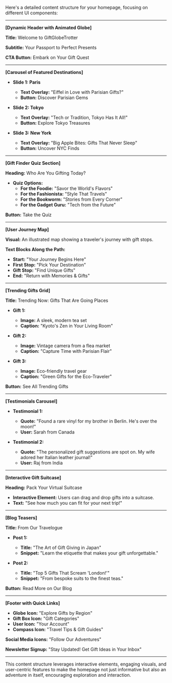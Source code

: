 Here's a detailed content structure for your homepage, focusing on different UI components:

---

**[Dynamic Header with Animated Globe]**

**Title:** Welcome to GiftGlobeTrotter

**Subtitle:** Your Passport to Perfect Presents

**CTA Button:** Embark on Your Gift Quest

---

**[Carousel of Featured Destinations]**

- **Slide 1: Paris**
  - **Text Overlay:** "Eiffel in Love with Parisian Gifts?"
  - **Button:** Discover Parisian Gems

- **Slide 2: Tokyo**
  - **Text Overlay:** "Tech or Tradition, Tokyo Has It All!"
  - **Button:** Explore Tokyo Treasures

- **Slide 3: New York**
  - **Text Overlay:** "Big Apple Bites: Gifts That Never Sleep"
  - **Button:** Uncover NYC Finds

---

**[Gift Finder Quiz Section]**

**Heading:** Who Are You Gifting Today?

- **Quiz Options:**
  - **For the Foodie:** "Savor the World's Flavors"
  - **For the Fashionista:** "Style That Travels"
  - **For the Bookworm:** "Stories from Every Corner"
  - **For the Gadget Guru:** "Tech from the Future"

**Button:** Take the Quiz

---

**[User Journey Map]**

**Visual:** An illustrated map showing a traveler's journey with gift stops.

**Text Blocks Along the Path:**

- **Start:** "Your Journey Begins Here"
- **First Stop:** "Pick Your Destination"
- **Gift Stop:** "Find Unique Gifts"
- **End:** "Return with Memories & Gifts"

---

**[Trending Gifts Grid]**

**Title:** Trending Now: Gifts That Are Going Places

- **Gift 1:** 
  - **Image:** A sleek, modern tea set
  - **Caption:** "Kyoto's Zen in Your Living Room"

- **Gift 2:** 
  - **Image:** Vintage camera from a flea market
  - **Caption:** "Capture Time with Parisian Flair"

- **Gift 3:** 
  - **Image:** Eco-friendly travel gear
  - **Caption:** "Green Gifts for the Eco-Traveler"

**Button:** See All Trending Gifts

---

**[Testimonials Carousel]**

- **Testimonial 1:**
  - **Quote:** "Found a rare vinyl for my brother in Berlin. He's over the moon!"
  - **User:** Sarah from Canada

- **Testimonial 2:**
  - **Quote:** "The personalized gift suggestions are spot on. My wife adored her Italian leather journal!"
  - **User:** Raj from India

---

**[Interactive Gift Suitcase]**

**Heading:** Pack Your Virtual Suitcase

- **Interactive Element:** Users can drag and drop gifts into a suitcase.
- **Text:** "See how much you can fit for your next trip!"

---

**[Blog Teasers]**

**Title:** From Our Travelogue

- **Post 1:** 
  - **Title:** "The Art of Gift Giving in Japan"
  - **Snippet:** "Learn the etiquette that makes your gift unforgettable."

- **Post 2:** 
  - **Title:** "Top 5 Gifts That Scream 'London!'"
  - **Snippet:** "From bespoke suits to the finest teas."

**Button:** Read More on Our Blog

---

**[Footer with Quick Links]**

- **Globe Icon:** "Explore Gifts by Region"
- **Gift Box Icon:** "Gift Categories"
- **User Icon:** "Your Account"
- **Compass Icon:** "Travel Tips & Gift Guides"

**Social Media Icons:** "Follow Our Adventures"

**Newsletter Signup:** "Stay Updated! Get Gift Ideas in Your Inbox"

---

This content structure leverages interactive elements, engaging visuals, and user-centric features to make the homepage not just informative but also an adventure in itself, encouraging exploration and interaction.